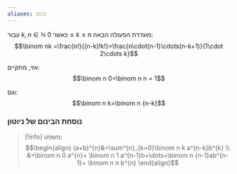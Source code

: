 ```yaml
---
aliases: בינום
---
```


עבור $k,n\in \mathbb{N}$ כאשר $0\leq k\leq n$ מוגדרת הפעולה הבאה:
$$\binom nk =\frac{n!}{(n-k)!k!}=\frac{n\cdot(n-1)\cdots(n-k+1)}{1\cdot 2\cdots k}$$

אזי, מתקיים:
$$\binom n 0=\binom n n = 1$$

וגם:
$$\binom n k=\binom n {n-k}$$
### נוסחת הבינום של ניוטון
>[!info] משפט:
>$$\begin{align}
(a+b)^{n}&=\sum^{n}_{k=0}\binom n k a^{n-k}b^{k} \\
&=\binom n 0 a^{n}+ \binom n 1 a^{n-1}b+\dots+\binom n {n-1}ab^{n-1}+ \binom n n b^{n}
\end{align}$$
